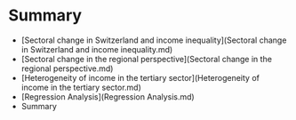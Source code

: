 # Summary

* [Sectoral change in Switzerland and income inequality](Sectoral change in Switzerland and income inequality.md)
* [Sectoral change in the regional perspective](Sectoral change in the regional perspective.md)
* [Heterogeneity of income in the tertiary sector](Heterogeneity of income in the tertiary sector.md)
* [Regression Analysis](Regression Analysis.md)
* Summary

